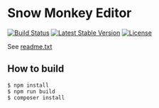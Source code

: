 # Snow Monkey Editor

[![Build Status](https://travis-ci.org/inc2734/snow-monkey-editor.svg?branch=master)](https://travis-ci.org/inc2734/snow-monkey-editor)
[![Latest Stable Version](https://poser.pugx.org/inc2734/snow-monkey-editor/v/stable)](https://packagist.org/packages/inc2734/snow-monkey-editor)
[![License](https://poser.pugx.org/inc2734/snow-monkey-editor/license)](https://packagist.org/packages/inc2734/snow-monkey-editor)

See <a href="https://github.com/inc2734/snow-monkey-editor/blob/master/readme.txt">readme.txt</a>

## How to build

```
$ npm install
$ npm run build
$ composer install
```

